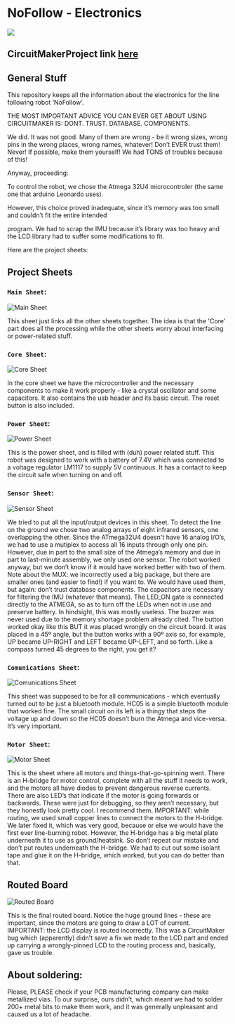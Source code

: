 # NoFollow - Electronics

<div style="align=middle"><img src ="http://i.giphy.com/EJ3tXBzfkZKDu.gif" /></div>


## CircuitMakerProject link <a href="https://workspace.circuitmaker.com/Projects/Details/Marcelo-Farias/NoFollowBoard">here</a>

## General Stuff

This repository keeps all the information about the electronics for the line following robot ‘NoFollow’.

THE MOST IMPORTANT ADVICE YOU CAN EVER GET ABOUT USING CIRCUITMAKER IS:
DONT. TRUST. DATABASE. COMPONENTS.

We did. It was not good.
Many of them are wrong - be it wrong sizes, wrong pins in the wrong places, wrong names, whatever! Don’t EVER 
trust them! Never! If possible, make them yourself! We had TONS of troubles because of this!

Anyway, proceeding:

To control the robot, we chose the Atmega 32U4 microcontroler (the same one that arduino Leonardo uses). 

However, this choice proved inadequate, since it’s memory was too small and couldn’t fit the entire intended 

program. We had to scrap the IMU because it’s library was too heavy and the LCD library had to suffer some
modifications to fit.

Here are the project sheets:

## Project Sheets

### `Main Sheet`:

![Main Sheet](https://s3.postimg.org/jhgaha7dv/Main.jpg)

  This sheet just links all the other sheets together. The idea is that the 'Core' part does all the processing while
the other sheets worry about interfacing or power-related stuff.

### `Core Sheet`: 

![Core Sheet](https://s3.postimg.org/gtqu6xecj/Core.jpg)

  In the core sheet we have the microcontroller and the necessary components to make it work properly - like a 
crystal oscillator and some capacitors. It also contains the usb header and its basic circuit.
The reset button is also included.

### `Power Sheet`:

![Power Sheet](https://s3.postimg.org/cbojetyar/Power.jpg)

  This is the power sheet, and is filled with (duh) power related stuff.
This robot was designed to work with a battery of 7.4V which was connected to a voltage regulator LM1117 to 
supply 5V continuous. It has a contact to keep the circuit safe when turning on and off.

### `Sensor Sheet`:

![Sensor Sheet](https://s3.postimg.org/jqdv77k6b/Sensors.jpg)

  We tried to put all the input/output devices in this sheet.
To detect the line on the ground we chose two analog arrays of eight infrared sensors, one overlapping the
other. Since the ATmega32U4 doesn't have 16 analog I/O’s, we had to use a mutiplex to access all 16 inputs
through only one pin.
  However, due in part to the small size of the Atmega’s memory and due in part to last-minute assembly, we only 
used one sensor. The robot worked anyway, but we don’t know if it would have worked better with two of them.
  Note about the MUX: we incorrectly used a big package, but there are smaller ones (and easier to find!) if you 
want to. We would have used them, but again: don’t trust database components.
  The capacitors are necessary for filtering the IMU (whatever that means).
  The LED_ON gate is connected directly to the ATMEGA, so as to turn off the LEDs when not in use and preserve 
battery. In hindsight, this was mostly useless.
  The buzzer was never used due to the memory shortage problem already cited.
  The button worked okay like this BUT it was placed wrongly on the circuit board. It was placed in a 45º angle, 
but the button works with a 90º axis so, for example, UP became UP-RIGHT and LEFT became UP-LEFT, and so forth. 
Like a compass turned 45 degrees to the right, you get it?

### `Comunications Sheet`:

![Comunications Sheet](https://s3.postimg.org/cw3khirj7/Communication.jpg)

  This sheet was supposed to be for all communications - which eventually turned out to be just a bluetooth 
module.
  HC05 is a simple bluetooth module that worked fine. The small circuit on its left is a thingy that steps the 
voltage up and down so the HC05 doesn’t burn the Atmega and vice-versa. It’s very important.

### `Motor Sheet`:
![Motor Sheet](https://s3.postimg.org/usiy5ne8z/Motors.jpg)

  This is the sheet where all motors and things-that-go-spinning went.
There is an H-bridge for motor control, complete with all the stuff it needs to work, and the motors all have 
diodes to prevent dangerous reverse currents. 
  There are also LED’s that indicate if the motor is going forwards or backwards. These were just for debugging, 
so they aren’t necessary, but they honestly look pretty cool. I recommend them.
IMPORTANT: while routing, we used small copper lines to connect the motors to the H-bridge. We later fixed it, 
which was very good, because or else we would have the first ever line-burning robot.
  However, the H-bridge has a big metal plate underneath it to use as ground/heatsink. So don’t repeat our
mistake and don’t put routes underneath the H-bridge. We had to cut out some isolant tape and glue it on the 
H-bridge, which worked, but you can do better than that.

## Routed Board
![Routed Board](https://s3.postimg.org/6b29t1ivn/pcb.jpg)

This is the final routed board. Notice the huge ground lines - these are important, since the motors are going 
to draw a LOT of current. 
  IMPORTANT: the LCD display is routed incorrectly. This was a CircuitMaker bug which (apparently) didn’t save a 
fix we made to the LCD part and ended up carrying a wrongly-pinned LCD to the routing process and, basically, 
gave us trouble.

## About soldering:
Please, PLEASE check if your PCB manufacturing company can make metallized vias. To our surprise, ours didn’t, 
which meant we had to solder 200+ metal bits to make them work, and it was generally unpleasant and caused us a 
lot of headache.
